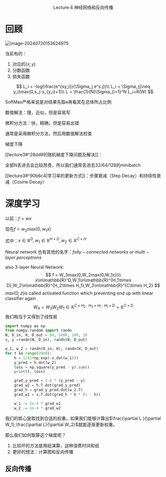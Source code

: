 <center>Lecture 4 神经网络和反向传播</center>

# 回顾

![image-20240720153624975](D:\zjPhD\notes\notes\AI\cs231n\图片\19.png)

当前有的：

1. 对应的$(x,y)$
2. 分数函数
3. 损失函数

$$
L_i = -log(\frac{e^{sy_i}}{\Sigma_j e^s j})\\
L_i = \Sigma_{j\neq y_i}max(0,s_j-s_{y_i}+1)\\
L = \frac{1}{N}\Sigma_{i=1}^N L_i+R(W)
$$

SoftMax严格来说是对结果先取e再看其在总体所占比例

数值解法：慢，近似，但是容易写

微积分方法：快，精确，但是容易出错

通常是采用微积分方法，然后用数值解法检查



梯度下降

[[lecture3#^28dd99|随机梯度下降问题及解决]]：

全部N丢进去会比较昂贵，所以我们通常丢进去32/64/128的minibatch

[[lecture3#^90b6c4|学习率的更新方式]]：步骤衰减（Step Decay）和持续性衰减（Cosine Decay）

# 深度学习

以前：$f=wx$

现在$f=w_2 max(0,w_1x)$

式中：$x\in \mathbb{R}^D,w_1\in\mathbb{R}^{H\times D},w_2\in\mathbb{R}^{C\times H}$

Neural network 也有其他的名字：$fully-connected\ networks\ or\ multi-layer\ perceptrons$

also 3-layer Neural Network:
$$
f = W_3max(0,W_2max(0,W_1x))\\
x\in\mathbb{R}^D,W_1\in\mathbb{R}^{H_1\times D},W_2\in\mathbb{R}^{H_2\times H_1},W_3\in\mathbb{R}^{C\times H_2}
$$
$max(0,z)$is called activated function which preventing end up with linear classifier again
$$
W_4 = W_3W_2W_1\in \mathbb{R}^{C\times H_2\cdot  H_2\times H_1\cdot H_1\times D}=\mathbb{R}^{C\times D}
$$
我们相当于又得到了线性层

```python
import numpy as np
from numpy.random import randn
N, D_in, H, D_out = 64, 1000, 100, 10
x, y =randn(N, D_in), randn(N, D_out)

w_1, w_2 = randn(D_in, H), randn(H, D_out)
for t in range(2000):
    h = 1/(1+np.exp(-x.dot(w_1)))
    y_pred = h.dot(w_2)
    loss = np.square(y_pred - y).sum()
    print(t, loss)

    grad_y_pred = 2.0 * (y_pred - y)
    grad_w2 = h.T.dot(grad_y_pred)
    grad_h = grad_y_pred.dot(w_2.T)
    grad_w1 = x.T.dot(grad_h * h * (1 - h))

    w_1 -= 1e-4 * grad_w1
    w_2 -= 1e-4 * grad_w2
```

我们的核心是取找到合适的权重，如果我们能够计算出$\frac{\partial L }{\partial W_1},\frac{\partial L}{\partial W_2}$就能逐渐更新权重。



那么我们如何取算这个梯度呢？

1. 比较坏的方法是用纸演算，这种浪费时间和纸
2. 更好的想法：计算图和反向传播

## 反向传播


